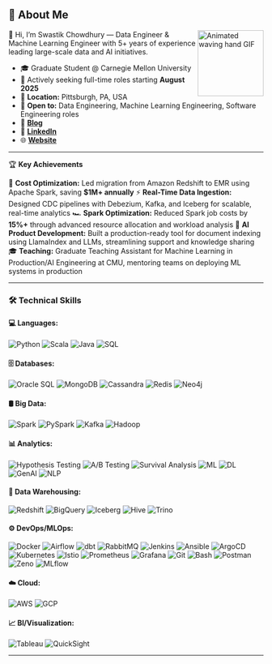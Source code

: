 
## 🚀 About Me

<img src="assets/hello.gif" width="130" align="right" alt="Animated waving hand GIF"/>
👋 Hi, I’m Swastik Chowdhury — Data Engineer & Machine Learning Engineer with 5+ years of experience leading large-scale data and AI initiatives.

- 🎓 Graduate Student @ Carnegie Mellon University
- 🚀 Actively seeking full-time roles starting **August 2025**
- 📍 **Location:** Pittsburgh, PA, USA
- 💼 **Open to:** Data Engineering, Machine Learning Engineering, Software Engineering roles
- 📝 **[Blog](https://medium.com/@swastiksc1996)**
- 🔗 **[LinkedIn](https://linkedin.com/in/swastik-chowdhury)**
- 🌐 **[Website](https://swastikchowdhury.github.io)**

---

🏆 **Key Achievements**

💸 **Cost Optimization:** Led migration from Amazon Redshift to EMR using Apache Spark, saving **$1M+ annually**
⚡ **Real-Time Data Ingestion:** Designed CDC pipelines with Debezium, Kafka, and Iceberg for scalable, real-time analytics
🏎️ **Spark Optimization:** Reduced Spark job costs by **15%+** through advanced resource allocation and workload analysis
 🤖 **AI Product Development:** Built a production-ready tool for document indexing using LlamaIndex and LLMs, streamlining support and knowledge sharing
 🎓 **Teaching:** Graduate Teaching Assistant for Machine Learning in Production/AI Engineering at CMU, mentoring teams on deploying ML systems in production

---

### 🛠️ Technical Skills
#### 💻 **Languages:**
![Python](https://img.shields.io/badge/Python-3776AB?style=for-the-badge&logo=python)
![Scala](https://img.shields.io/badge/Scala-DC322F?style=for-the-badge&logo=scala)
![Java](https://img.shields.io/badge/Java-007396?style=for-the-badge&logo=java)
![SQL](https://img.shields.io/badge/SQL-4479A1?style=for-the-badge&logo=postgresql)

#### 🗄️ **Databases:**
![Oracle SQL](https://img.shields.io/badge/Oracle_SQL-F80000?style=for-the-badge&logo=oracle)
![MongoDB](https://img.shields.io/badge/MongoDB-47A248?style=for-the-badge&logo=mongodb)
![Cassandra](https://img.shields.io/badge/Cassandra-1287B1?style=for-the-badge&logo=apachecassandra&logoColor=white)
![Redis](https://img.shields.io/badge/Redis-DC382D?style=for-the-badge&logo=redis&logoColor=white)
![Neo4j](https://img.shields.io/badge/Neo4j-008CC1?style=for-the-badge&logo=neo4j&logoColor=white)

#### 🛢️ Big Data:
![Spark](https://img.shields.io/badge/Spark-E25A1C?style=for-the-badge&logo=apachespark&logoColor=white)
![PySpark](https://img.shields.io/badge/PySpark-222?style=for-the-badge&logo=apachespark&logoColor=white)
![Kafka](https://img.shields.io/badge/Kafka-231F20?style=for-the-badge&logo=apachekafka&logoColor=white)
![Hadoop](https://img.shields.io/badge/Hadoop-66CCFF?style=for-the-badge&logo=apachehadoop&logoColor=white)

#### 📊 Analytics:
![Hypothesis Testing](https://img.shields.io/badge/Hypothesis%20Testing-4B8BBE?style=for-the-badge&logo=testinglibrary&logoColor=white)
![A/B Testing](https://img.shields.io/badge/A%2FB%20Testing-FFB300?style=for-the-badge&logo=googleanalytics&logoColor=white)
![Survival Analysis](https://img.shields.io/badge/Survival%20Analysis-6A1B9A?style=for-the-badge)
![ML](https://img.shields.io/badge/ML-FF6F00?style=for-the-badge&logo=scikit-learn&logoColor=white)
![DL](https://img.shields.io/badge/DL-003366?style=for-the-badge&logo=tensorflow&logoColor=white)
![GenAI](https://img.shields.io/badge/GenAI-FF007F?style=for-the-badge&logo=openai&logoColor=white)
![NLP](https://img.shields.io/badge/NLP-4B8BBE?style=for-the-badge&logo=spacy&logoColor=white)

#### 🏢 Data Warehousing:
![Redshift](https://img.shields.io/badge/Redshift-8C4FFF?style=for-the-badge&logo=amazon-redshift&logoColor=white)
![BigQuery](https://img.shields.io/badge/BigQuery-4285F4?style=for-the-badge&logo=googlebigquery&logoColor=white)
![Iceberg](https://img.shields.io/badge/Iceberg-00BFFF?style=for-the-badge&logo=apacheiceberg&logoColor=white)
![Hive](https://img.shields.io/badge/Hive-FDEE21?style=for-the-badge&logo=apachehive&logoColor=black)
![Trino](https://img.shields.io/badge/Trino-0A6CDA?style=for-the-badge&logo=trino&logoColor=white)

#### ⚙️ DevOps/MLOps:
![Docker](https://img.shields.io/badge/Docker-2496ED?style=for-the-badge&logo=docker&logoColor=white)
![Airflow](https://img.shields.io/badge/Airflow-017CEE?style=for-the-badge&logo=apacheairflow&logoColor=white)
![dbt](https://img.shields.io/badge/dbt-FF694B?style=for-the-badge&logo=dbt&logoColor=white)
![RabbitMQ](https://img.shields.io/badge/RabbitMQ-FF6600?style=for-the-badge&logo=rabbitmq&logoColor=white)
![Jenkins](https://img.shields.io/badge/Jenkins-D24939?style=for-the-badge&logo=jenkins&logoColor=white)
![Ansible](https://img.shields.io/badge/Ansible-EE0000?style=for-the-badge&logo=ansible&logoColor=white)
![ArgoCD](https://img.shields.io/badge/ArgoCD-FE4C4C?style=for-the-badge&logo=argo&logoColor=white)
![Kubernetes](https://img.shields.io/badge/Kubernetes-326CE5?style=for-the-badge&logo=kubernetes&logoColor=white)
![Istio](https://img.shields.io/badge/Istio-466BB0?style=for-the-badge&logo=istio&logoColor=white)
![Prometheus](https://img.shields.io/badge/Prometheus-E6522C?style=for-the-badge&logo=prometheus&logoColor=white)
![Grafana](https://img.shields.io/badge/Grafana-F46800?style=for-the-badge&logo=grafana&logoColor=white)
![Git](https://img.shields.io/badge/Git-F05032?style=for-the-badge&logo=git&logoColor=white)
![Bash](https://img.shields.io/badge/Bash-4EAA25?style=for-the-badge&logo=gnubash&logoColor=white)
![Postman](https://img.shields.io/badge/Postman-FF6C37?style=for-the-badge&logo=postman&logoColor=white)
![Zeno](https://img.shields.io/badge/Zeno-005571?style=for-the-badge)
![MLflow](https://img.shields.io/badge/MLflow-0194E2?style=for-the-badge&logo=mlflow&logoColor=white)

#### ☁️ **Cloud:**
![AWS](https://img.shields.io/badge/AWS-232F3E?style=for-the-badge&logo=amazonaws&logoColor=white)
![GCP](https://img.shields.io/badge/GCP-4285F4?style=for-the-badge&logo=googlecloud&logoColor=white)

#### 📈 **BI/Visualization:**
![Tableau](https://img.shields.io/badge/Tableau-E97627?style=for-the-badge&logo=tableau&logoColor=white)
![QuickSight](https://img.shields.io/badge/QuickSight-FFB300?style=for-the-badge&logo=amazonquicksight&logoColor=white)


---
